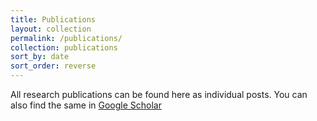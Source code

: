 ```yaml
---
title: Publications
layout: collection
permalink: /publications/
collection: publications
sort_by: date
sort_order: reverse
---
```


All research publications can be found here as individual posts. You can also find the same in [Google Scholar](https://scholar.google.co.in/citations?user=6fSYWhkAAAAJ&hl=en)
